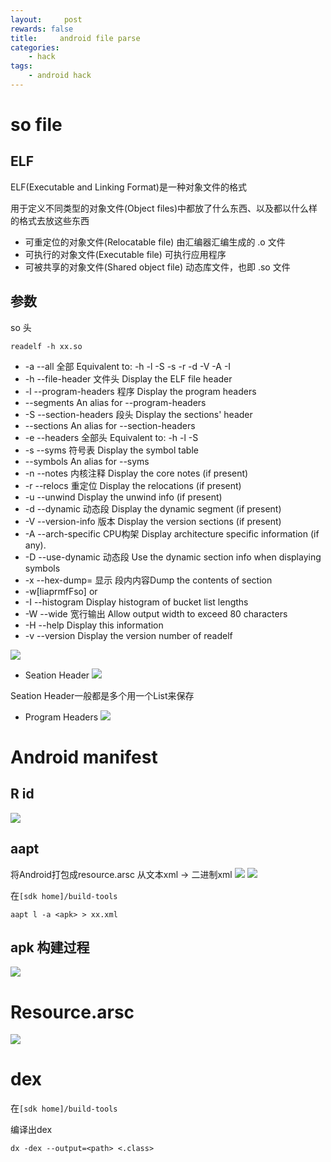 ```yaml
---
layout:     post
rewards: false
title:     android file parse
categories:
    - hack
tags:
    - android hack
---
```

# so file

## ELF
ELF(Executable and Linking Format)是一种对象文件的格式

用于定义不同类型的对象文件(Object files)中都放了什么东西、以及都以什么样的格式去放这些东西

- 可重定位的对象文件(Relocatable file)
由汇编器汇编生成的 .o 文件
- 可执行的对象文件(Executable file)
可执行应用程序
- 可被共享的对象文件(Shared object file)
动态库文件，也即 .so 文件

## 参数
so 头
```
readelf -h xx.so
```

- -a --all              全部       Equivalent to: -h -l -S -s -r -d -V -A -I
- -h --file-header      文件头   Display the ELF file header
- -l --program-headers  程序 Display the program headers
- --segments An alias for --program-headers
- -S --section-headers  段头 Display the sections' header
- --sections            An alias for --section-headers
- -e --headers          全部头      Equivalent to: -h -l -S
- -s --syms             符号表      Display the symbol table
- --symbols             An alias for --syms
- -n --notes            内核注释     Display the core notes (if present)
- -r --relocs           重定位     Display the relocations (if present)
- -u --unwind            Display the unwind info (if present)
- -d --dynamic          动态段     Display the dynamic segment (if present)
- -V --version-info     版本    Display the version sections (if present)
- -A --arch-specific    CPU构架   Display architecture specific information (if any).
- -D --use-dynamic      动态段    Use the dynamic section info when displaying symbols
- -x --hex-dump=<number> 显示 段内内容Dump the contents of section <number>
- -w[liaprmfFso] or
- -I --histogram         Display histogram of bucket list lengths
- -W --wide              宽行输出      Allow output width to exceed 80 characters
- -H --help              Display this information
- -v --version           Display the version number of readelf

![](https://tva1.sinaimg.cn/large/006tNc79gy1fztjvqtzqej316y0dm0x4.jpg)

- Seation Header
![](https://tva3.sinaimg.cn/large/006tNc79gy1fztjxxinrcj318e0k441k.jpg)

Seation Header一般都是多个用一个List来保存

- Program Headers
![](https://tva2.sinaimg.cn/large/006tNc79gy1fztk06dm8xj31380u07a6.jpg)


# Android manifest
## R id
![](https://tva2.sinaimg.cn/large/006tNc79gy1fzqwl7f94tj31du0u0kct.jpg)

## aapt
将Android打包成resource.arsc 从文本xml -> 二进制xml
![](https://tva4.sinaimg.cn/large/006tNc79gy1fzqxi7p2y0j31kq0q078s.jpg)
![](https://tva4.sinaimg.cn/large/006tNc79gy1fzqxqpq5i6j31pk0mmnb3.jpg)

在`[sdk home]/build-tools`
```
aapt l -a <apk> > xx.xml
```


## apk 构建过程
![](https://tva2.sinaimg.cn/large/006tNc79gy1fzqxvc7vzsj31800s2agi.jpg)


# Resource.arsc
![](https://tva2.sinaimg.cn/large/006tNc79gy1fzqyr6wl9aj31610u04gt.jpg)

# dex
在`[sdk home]/build-tools`

编译出dex
```
dx -dex --output=<path> <.class>
```